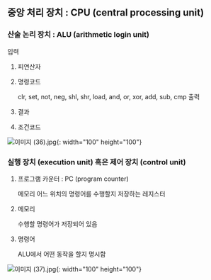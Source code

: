 ## 중앙 처리 장치 : CPU (central processing unit) 

### 산술 논리 장치 : ALU (arithmetic login unit)
입력
1. 피연산자
2. 명령코드
    
    clr, set, not, neg, shl, shr, load, and, or, xor, add, sub, cmp
출력
1. 결과
2. 조건코드

![이미지 (36).jpg](https://github.com/yujin-kim-92/cs-study/blob/main/11%EC%9B%94%201%EC%A3%BC%EC%B0%A8%20%EC%BB%B4%ED%93%A8%ED%84%B0%20%EB%82%B4%EB%B6%80%20%EA%B5%AC%EC%A1%B0/image/%EA%B7%B8%EB%A6%BC%204-7%20ALU%20%EC%98%88%EC%8B%9C.jpg){: width="100" height="100"}

### 실행 장치 (execution unit) 혹은 제어 장치 (control unit)

1. 프로그램 카운터 : PC (program counter)

    메모리 어느 위치의 명령어를 수행할지 저장하는 레지스터

2. 메모리

    수행할 명령어가 저장되어 있음

3. 명령어

    ALU에서 어떤 동작을 할지 명시함

![이미지 (37).jpg](https://github.com/yujin-kim-92/cs-study/blob/main/11%EC%9B%94%201%EC%A3%BC%EC%B0%A8%20%EC%BB%B4%ED%93%A8%ED%84%B0%20%EB%82%B4%EB%B6%80%20%EA%B5%AC%EC%A1%B0/image/%EA%B7%B8%EB%A6%BC%204-12%20PC%20%EC%98%88%EC%8B%9C.jpg){: width="100" height="100"}
